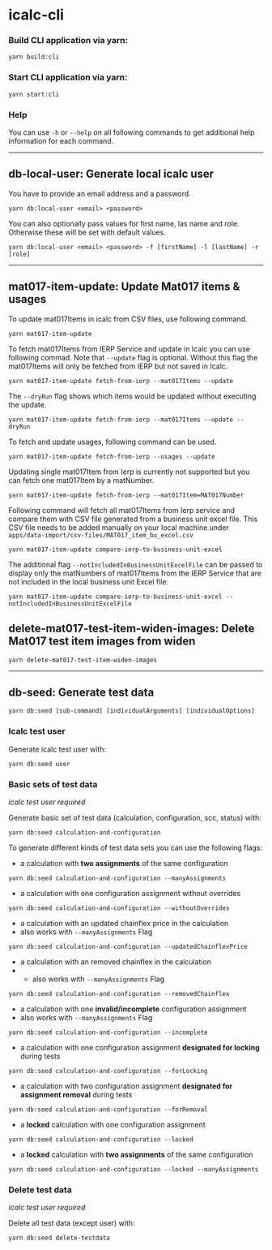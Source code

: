 # icalc-cli

### Build CLI application via yarn:

```shell
yarn build:cli
```

### Start CLI application via yarn:

```shell
yarn start:cli
```

### Help

You can use `-h` or `--help` on all following commands to get additional help information for each command.

---

## db-local-user: Generate local icalc user

You have to provide an email address and a password.

```shell
yarn db:local-user <email> <password>
```

You can also optionally pass values for first name, las name and role. Otherwise these will be set with default values.

```shell
yarn db:local-user <email> <password> -f [firstName] -l [lastName] -r [role]
```

---

## mat017-item-update: Update Mat017 items & usages

To update mat017Items in icalc from CSV files, use following command.

```shell
yarn mat017-item-update
```

To fetch mat017Items from IERP Service and update in Icalc you can use following commad. Note that `--update` flag is optional. Without this flag the mat017Items will only be fetched from IERP but not saved in Icalc.

```shell
yarn mat017-item-update fetch-from-ierp --mat017Items --update
```

The `--dryRun` flag shows which items would be updated without executing the update.

```shell
yarn mat017-item-update fetch-from-ierp --mat017Items --update --dryRun
```

To fetch and update usages, following command can be used.

```shell
yarn mat017-item-update fetch-from-ierp --usages --update
```

Updating single mat017Item from Ierp is currently not supported but you can fetch one mat017Item by a matNumber.

```shell
yarn mat017-item-update fetch-from-ierp --mat017Item=MAT017Number
```

Following command will fetch all mat017Items from Ierp service and compare them with CSV file generated from a business unit excel file. This CSV file needs to be added manually on your local machine under `apps/data-import/csv-files/MAT017_item_bu_excel.csv`

```shell
yarn mat017-item-update compare-ierp-to-business-unit-excel
```

The additional flag `--notIncludedInBusinessUnitExcelFile` can be passed to display only the matNumbers of mat017Items from the IERP Service that are not included in the local business unit Excel file.

```shell
yarn mat017-item-update compare-ierp-to-business-unit-excel --notIncludedInBusinessUnitExcelFile
```

## delete-mat017-test-item-widen-images: Delete Mat017 test item images from widen

```shell
yarn delete-mat017-test-item-widen-images
```

---

## db-seed: Generate test data

```shell
yarn db:seed [sub-command] [individualArguments] [individualOptions]
```

### **Icalc test user**

Generate icalc test user with:

```shell
yarn db:seed user
```

### **Basic sets of test data**

_icalc test user required_

Generate basic set of test data (calculation, configuration, scc, status) with:

```shell
yarn db:seed calculation-and-configuration
```

To generate different kinds of test data sets you can use the following flags:

- a calculation with **two assignments** of the same configuration

```shell
yarn db:seed calculation-and-configuration --manyAssignments
```

- a calculation with one configuration assignment without overrides

```shell
yarn db:seed calculation-and-configuration --withoutOverrides
```

- a calculation with an updated chainflex price in the calculation
- also works with `--manyAssignments` Flag

```shell
yarn db:seed calculation-and-configuration --updatedChainflexPrice
```

- a calculation with an removed chainflex in the calculation
- - also works with `--manyAssignments` Flag

```shell
yarn db:seed calculation-and-configuration --removedChainflex
```

- a calculation with one **invalid/incomplete** configuration assignment
- also works with `--manyAssignments` Flag

```shell
yarn db:seed calculation-and-configuration --incomplete
```

- a calculation with one configuration assignment **designated for locking** during tests

```shell
yarn db:seed calculation-and-configuration --forLocking
```

- a calculation with two configuration assignment **designated for assignment removal** during tests

```shell
yarn db:seed calculation-and-configuration --forRemoval
```

- a **locked** calculation with one configuration assignment

```shell
yarn db:seed calculation-and-configuration --locked
```

- a **locked** calculation with **two assignments** of the same configuration

```shell
yarn db:seed calculation-and-configuration --locked --manyAssignments
```

### **Delete test data**

_icalc test user required_

Delete all test data (except user) with:

```shell
yarn db:seed delete-testdata
```
